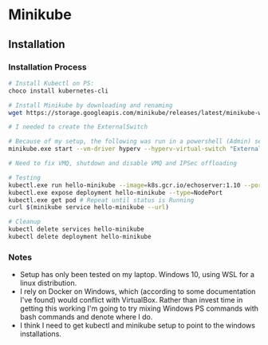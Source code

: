 # Minikube

## Installation

### Installation Process

```bash
# Install Kubectl on PS:
choco install kubernetes-cli

# Install Minikube by downloading and renaming
wget https://storage.googleapis.com/minikube/releases/latest/minikube-windows-amd64.exe && mv minikube-windows-amd64.exe minikube.exe

# I needed to create the ExternalSwitch

# Because of my setup, the following was run in a powershell (Admin) session after creating a new hypver-v external switch with the name below:
minikube.exe start --vm-driver hyperv --hyperv-virtual-switch "ExternalSwitch"

# Need to fix VMQ, shutdown and disable VMQ and IPSec offloading

# Testing
kubectl.exe run hello-minikube --image=k8s.gcr.io/echoserver:1.10 --port=8080
kubectl.exe expose deployment hello-minikube --type=NodePort
kubectl.exe get pod # Repeat until status is Running
curl $(minikube service hello-minikube --url)

# Cleanup
kubectl delete services hello-minikube
kubectl delete deployment hello-minikube

```

### Notes

- Setup has only been tested on my laptop. Windows 10, using WSL for a linux distribution.
- I rely on Docker on Windows, which (according to some documentation I've found) would conflict with VirtualBox. Rather than invest time in getting this working I'm going to try mixing Windows PS commands with bash commands and denote where I do.
- I think I need to get kubectl and minikube setup to point to the windows installations.



